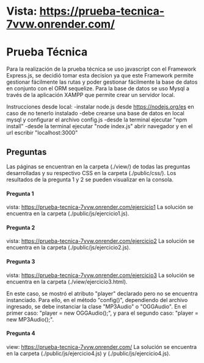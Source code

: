 # Vista: https://prueba-tecnica-7vvw.onrender.com/
# Prueba Técnica


Para la realización de la prueba técnica se uso javascript con el Framework Express.js, se decidió tomar esta decision ya que este Framework permite gestionar fácilmente las rutas y poder gestionar fácilmente la base de datos en conjunto con el ORM sequelize. Para la base de datos se uso Mysql a través de la aplicación XAMPP que permite crear un servidor local.

Instrucciones desde local:
-instalar node.js desde https://nodejs.org/es en caso de no tenerlo instalado
-debe crearse una base de datos en local mysql y configurar el archivo config.js
-desde la terminal ejecutar "npm install"
-desde la terminal ejecutar "node index.js"
abrir navegador y en el url escribir "localhost:3000"






## Preguntas

Las páginas se encuentran en la carpeta (./view/) de todas las preguntas desarrolladas y su respectivo CSS en la carpeta (./public/css/). Los resultados de la pregunta 1 y 2 se pueden visualizar en la consola.

#### Pregunta 1
vista: https://prueba-tecnica-7vvw.onrender.com/ejercicio1
La solución se encuentra en la carpeta (./public/js/ejercicio1.js).

#### Pregunta 2
vista: https://prueba-tecnica-7vvw.onrender.com/ejercicio2
La solución se encuentra en la carpeta (./public/js/ejercicio2.js).
#### Pregunta 3
vista: https://prueba-tecnica-7vvw.onrender.com/ejercicio3
La solución se encuentra en la carpeta (./view/ejercicio3.html).

En este caso, se mostró el atributo "player" declarado pero no se encuentra instanciado. Para ello, en el método "config()", dependiendo del archivo ingresado, se debe instanciar la clase "MP3Audio" o "OGGAudio". En el primer caso: "player = new OGGAudio();", y para el segundo caso: "player = new MP3Audio();".
#### Pregunta 4
view: https://prueba-tecnica-7vvw.onrender.com/
La solución se encuentra en la carpeta (./public/js/ejercicio4.js) y (./public/js/ejercicio4.js).


